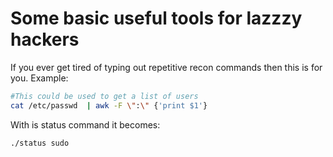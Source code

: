 # Some basic useful tools for lazzzy hackers

If you ever get tired of typing out repetitive recon commands then this is for you.
Example:
```bash
#This could be used to get a list of users
cat /etc/passwd  | awk -F \":\" {'print $1'}
```
With is status command it becomes:
```bash
./status sudo
```

